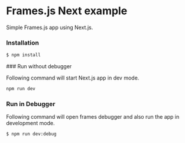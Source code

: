 # Frames.js Next example

Simple Frames.js app using Next.js.

### Installation

```sh
$ npm install
```

### Run without debugger

Following command will start Next.js app in dev mode.

```sh
npm run dev
```

### Run in Debugger

Following command will open frames debugger and also run the app in development mode.

```sh
$ npm run dev:debug
```
